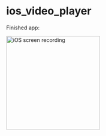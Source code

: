 # ios_video_player

Finished app:

<img src="https://github.com/BasakK6/ios_video_player/blob/master/readme_assets/ios_screen_recording.gif?raw=true" alt="iOS screen recording" width="250"/>

